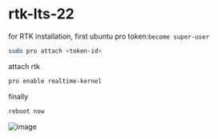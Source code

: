 # rtk-lts-22

for RTK installation, first ubuntu pro token:`become super-user`
```bash
sudo pro attach <token-id>
```

attach rtk
```bash
pro enable realtime-kernel
```

finally
```bash
reboot now
```
![image](https://user-images.githubusercontent.com/95766110/235942755-e1bb71f0-659a-4088-9b67-65937a83e292.png)

